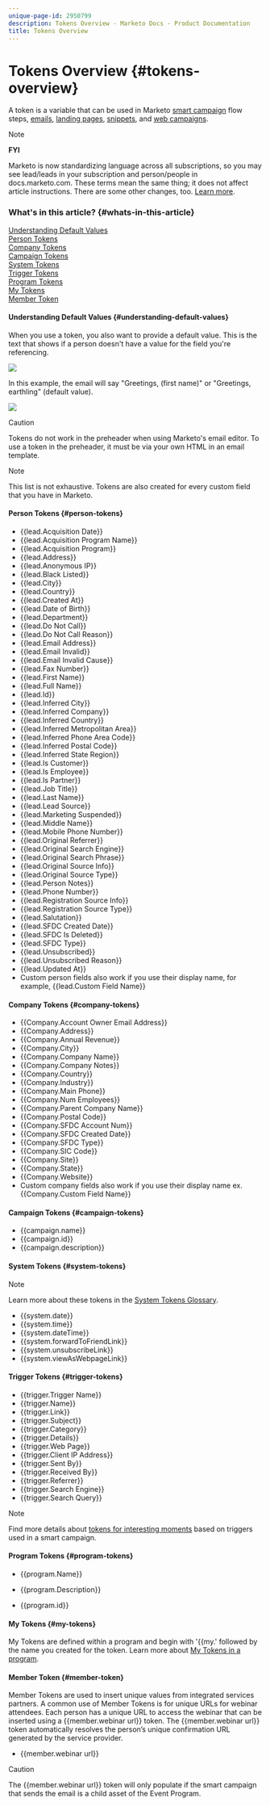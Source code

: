 ```yaml
---
unique-page-id: 2950799
description: Tokens Overview - Marketo Docs - Product Documentation
title: Tokens Overview
---
```


# Tokens Overview {#tokens-overview}

A token is a variable that can be used in Marketo [smart campaign](http://docs.marketo.com/display/DOCS/Smart+Campaigns) flow steps, [emails](http://docs.marketo.com/display/DOCS/General), [landing pages](http://docs.marketo.com/display/DOCS/Landing+Pages), [snippets](http://docs.marketo.com/display/DOCS/Segmentation+and+Snippets), and [web campaigns](http://docs.marketo.com/display/public/DOCS/Using+the+Web+Personalization+Rich+Text+Editor).

>[!NOTE]
>
>**FYI**
>
>Marketo is now standardizing language across all subscriptions, so you may see lead/leads in your subscription and person/people in docs.marketo.com. These terms mean the same thing; it does not affect article instructions. There are some other changes, too. [Learn more](http://docs.marketo.com/display/DOCS/Updates+to+Marketo+Terminology).

### What's in this article? {#whats-in-this-article}

[Understanding Default Values](#understanding-default-values)  
[Person Tokens](#person-tokens)  
[Company Tokens](#company-tokens)  
[Campaign Tokens](#campaign-tokens)  
[System Tokens](#system-tokens)  
[Trigger Tokens](#trigger-tokens)  
[Program Tokens](#program-tokens)  
[My Tokens](#my-tokens)  
[Member Token](#member-token)

#### Understanding Default Values {#understanding-default-values}

When you use a token, you also want to provide a default value. This is the text that shows if a person doesn't have a value for the field you're referencing.

![](assets/image2014-12-2-13-3a16-3a48.png)

In this example, the email will say "Greetings, (first name)" or "Greetings, earthling" (default value).

![](assets/two.png)

>[!CAUTION]
>
>Tokens do not work in the preheader when using Marketo's email editor. To use a token in the preheader, it must be via your own HTML in an email template.

>[!NOTE]
>
>This list is not exhaustive. Tokens are also created for every custom field that you have in Marketo.

#### Person Tokens {#person-tokens}

* {{lead.Acquisition Date}}
* {{lead.Acquisition Program Name}}
* {{lead.Acquisition Program}}
* {{lead.Address}}
* {{lead.Anonymous IP}}
* {{lead.Black Listed}}
* {{lead.City}}
* {{lead.Country}}
* {{lead.Created At}}
* {{lead.Date of Birth}}
* {{lead.Department}}
* {{lead.Do Not Call}}
* {{lead.Do Not Call Reason}}
* {{lead.Email Address}}
* {{lead.Email Invalid}}
* {{lead.Email Invalid Cause}}
* {{lead.Fax Number}}
* {{lead.First Name}}
* {{lead.Full Name}}
* {{lead.Id}}&nbsp;
* {{lead.Inferred City}}
* {{lead.Inferred Company}}
* {{lead.Inferred Country}}
* {{lead.Inferred Metropolitan Area}}
* {{lead.Inferred Phone Area Code}}
* {{lead.Inferred Postal Code}}
* {{lead.Inferred State Region}}
* {{lead.Is Customer}}
* {{lead.Is Employee}}
* {{lead.Is Partner}}
* {{lead.Job Title}}
* {{lead.Last Name}}
* {{lead.Lead Source}}
* {{lead.Marketing Suspended}}
* {{lead.Middle Name}}
* {{lead.Mobile Phone Number}}
* {{lead.Original Referrer}}
* {{lead.Original Search Engine}}
* {{lead.Original Search Phrase}}
* {{lead.Original Source Info}}
* {{lead.Original Source Type}}
* {{lead.Person Notes}}
* {{lead.Phone Number}}
* {{lead.Registration Source Info}}
* {{lead.Registration Source Type}}
* {{lead.Salutation}}
* {{lead.SFDC Created Date}}
* {{lead.SFDC Is Deleted}}
* {{lead.SFDC Type}}
* {{lead.Unsubscribed}}
* {{lead.Unsubscribed Reason}}
* {{lead.Updated At}}
* Custom person fields also work if you use their display name, for example, {{lead.Custom Field Name}}

#### Company Tokens {#company-tokens}

* {{Company.Account Owner Email Address}}
* {{Company.Address}}
* {{Company.Annual Revenue}}
* {{Company.City}}
* {{Company.Company Name}}
* {{Company.Company Notes}}
* {{Company.Country}}
* {{Company.Industry}}
* {{Company.Main Phone}}
* {{Company.Num Employees}}
* {{Company.Parent Company Name}}
* {{Company.Postal Code}}
* {{Company.SFDC Account Num}}
* {{Company.SFDC Created Date}}
* {{Company.SFDC Type}}
* {{Company.SIC Code}}
* {{Company.Site}}
* {{Company.State}}
* {{Company.Website}}
* Custom company fields also work if you use their display name ex. {{Company.Custom Field Name}}

#### Campaign Tokens {#campaign-tokens}

* {{campaign.name}}
* {{campaign.id}}
* {{campaign.description}}

#### System Tokens {#system-tokens}

>[!NOTE]
>
>Learn more about these tokens in the [System Tokens Glossary](../../../../product-docs/email-marketing/general/using-tokens/system-tokens-glossary.md).

* {{system.date}}
* {{system.time}}
* {{system.dateTime}}
* {{system.forwardToFriendLink}}
* {{system.unsubscribeLink}}
* {{system.viewAsWebpageLink}}

#### Trigger Tokens {#trigger-tokens}

* {{trigger.Trigger Name}}
* {{trigger.Name}}
* {{trigger.Link}} 
* {{trigger.Subject}} 
* {{trigger.Category}} 
* {{trigger.Details}}
* {{trigger.Web Page}} 
* {{trigger.Client IP Address}}
* {{trigger.Sent By}}
* {{trigger.Received By}}
* {{trigger.Referrer}}
* {{trigger.Search Engine}} 
* {{trigger.Search Query}}

>[!NOTE]
>
>Find more details about [tokens for interesting moments](../../../../product-docs/marketo-sales-insight/msi-for-salesforce/features/tabs-in-the-msi-panel/interesting-moments-msi/tokens-for-interesting-moments.md) based on triggers used in a smart campaign.

#### Program Tokens {#program-tokens}

* {{program.Name}}

* {{program.Description}}

* {{program.id}}

#### My Tokens {#my-tokens}

My Tokens are defined within a program and begin with '{{my.' followed by the name you created for the token. Learn more about [My Tokens in a program](../../../../product-docs/core-marketo-concepts/programs/tokens/understanding-my-tokens-in-a-program.md).

#### Member Token {#member-token}

Member Tokens are used to insert unique values from integrated services partners. A common use of Member Tokens is for unique URLs for webinar attendees. Each person has a unique URL to access the webinar that can be inserted using a {{member.webinar url}} token. The {{member.webinar url}} token automatically resolves the person’s unique confirmation URL generated by the service provider.

* {{member.webinar url}}

>[!CAUTION]
>
>The {{member.webinar url}} token will only populate if the smart campaign that sends the email is a child asset of the Event Program.

